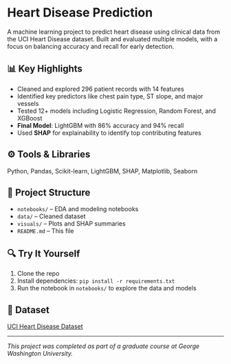 # Heart Disease Prediction

A machine learning project to predict heart disease using clinical data from the UCI Heart Disease dataset. Built and evaluated multiple models, with a focus on balancing accuracy and recall for early detection.

## 📊 Key Highlights
- Cleaned and explored 296 patient records with 14 features
- Identified key predictors like chest pain type, ST slope, and major vessels
- Tested 12+ models including Logistic Regression, Random Forest, and XGBoost
- **Final Model**: LightGBM with 86% accuracy and 94% recall
- Used **SHAP** for explainability to identify top contributing features

## ⚙️ Tools & Libraries
Python, Pandas, Scikit-learn, LightGBM, SHAP, Matplotlib, Seaborn

## 📁 Project Structure
- `notebooks/` – EDA and modeling notebooks
- `data/` – Cleaned dataset
- `visuals/` – Plots and SHAP summaries
- `README.md` – This file

## 🔍 Try It Yourself
1. Clone the repo  
2. Install dependencies: `pip install -r requirements.txt`  
3. Run the notebook in `notebooks/` to explore the data and models

## 📎 Dataset
[UCI Heart Disease Dataset](https://archive.ics.uci.edu/ml/datasets/heart+Disease)

---

*This project was completed as part of a graduate course at George Washington University.*
